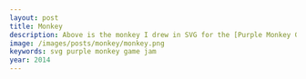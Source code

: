 ```yaml
---
layout: post
title: Monkey
description: Above is the monkey I drew in SVG for the [Purple Monkey Game Jam](http://purplemonkeygamejam.com/). Check it out if you are in the Boston area and love building games!
image: /images/posts/monkey/monkey.png
keywords: svg purple monkey game jam
year: 2014
---
```

